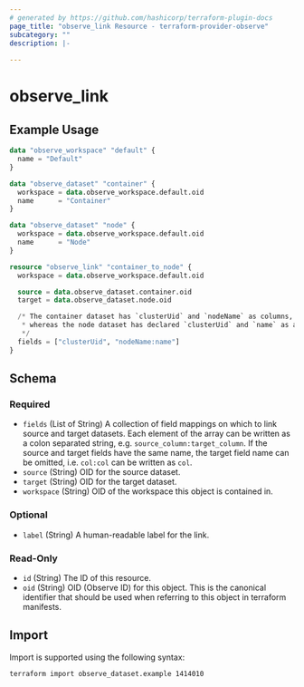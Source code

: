 ```yaml
---
# generated by https://github.com/hashicorp/terraform-plugin-docs
page_title: "observe_link Resource - terraform-provider-observe"
subcategory: ""
description: |-
  
---
```

# observe_link


## Example Usage
```terraform
data "observe_workspace" "default" {
  name = "Default"
}

data "observe_dataset" "container" {
  workspace = data.observe_workspace.default.oid
  name      = "Container"
}

data "observe_dataset" "node" {
  workspace = data.observe_workspace.default.oid
  name      = "Node"
}

resource "observe_link" "container_to_node" {
  workspace = data.observe_workspace.default.oid

  source = data.observe_dataset.container.oid
  target = data.observe_dataset.node.oid

  /* The container dataset has `clusterUid` and `nodeName` as columns,
   * whereas the node dataset has declared `clusterUid` and `name` as a key.
   */
  fields = ["clusterUid", "nodeName:name"]
}
```
<!-- schema generated by tfplugindocs -->
## Schema

### Required

- `fields` (List of String) A collection of field mappings on which to link source and target datasets.
Each element of the array can be written as a colon separated string, e.g.
`source_column:target_column`. If the source and target fields have the
same name, the target field name can be omitted, i.e. `col:col` can be
written as `col`.
- `source` (String) OID for the source dataset.
- `target` (String) OID for the target dataset.
- `workspace` (String) OID of the workspace this object is contained in.

### Optional

- `label` (String) A human-readable label for the link.

### Read-Only

- `id` (String) The ID of this resource.
- `oid` (String) OID (Observe ID) for this object. This is the canonical identifier that
should be used when referring to this object in terraform manifests.
## Import
Import is supported using the following syntax:
```shell
terraform import observe_dataset.example 1414010
```
